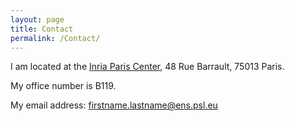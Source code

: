 ```yaml
---
layout: page
title: Contact
permalink: /Contact/
---
```


I am located at the [Inria Paris Center](https://www.inria.fr/en/inria-paris-centre), 48 Rue Barrault, 75013 Paris.

My office number is B119.

My email address: firstname.lastname@ens.psl.eu


<footer class="custom-footer">
  <p><span style="font-weight: 310;">  </span></p>
</footer>
<style>
  footer:not(.custom-footer) {
    display: none;
  }
</style>
